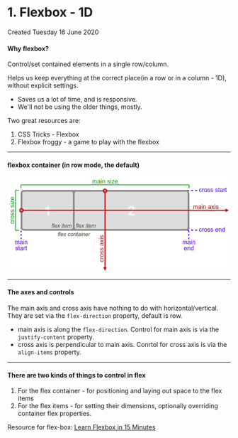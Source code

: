 # 1. Flexbox - 1D
Created Tuesday 16 June 2020

#### Why flexbox?
Control/set contained elements in a single row/column.

Helps us keep everything at the correct place(in a row or in a column - 1D), without explicit settings. 

* Saves us a lot of time, and is responsive.
* We'll not be using the older things, mostly.


Two great resources are:

1. CSS Tricks - Flexbox
2. Flexbox froggy - a game to play with the flexbox


*****


#### flexbox container (in row mode, the default)
![](vault/2._CSS/4._Layouts_-_flex,_grid/1._Flexbox_-_1D/pasted_image.png)

*****


#### The axes and controls
The main axis and cross axis have nothing to do with horizontal/vertical. 
They are set via the ``flex-direction`` property, default is row.

* main axis is along the ``flex-direction``. Control for main axis is via the ``justify-content`` property.
* cross axis is perpendicular to main axis. Conrtol for cross axis is via the ``align-items`` property. 


*****


#### There are two kinds of things to control in flex

1. For the flex container - for positioning and laying out space to the flex items
2. For the flex items - for setting their dimensions, optionally overriding container flex properties.


Resource for flex-box: [Learn Flexbox in 15 Minutes](https://youtu.be/fYq5PXgSsbE)

